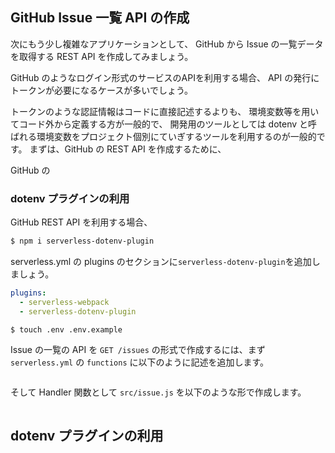 ## GitHub Issue 一覧 API の作成

次にもう少し複雑なアプリケーションとして、
GitHub から Issue の一覧データを取得する REST API を作成してみましょう。

GitHub のようなログイン形式のサービスのAPIを利用する場合、
API の発行にトークンが必要になるケースが多いでしょう。

トークンのような認証情報はコードに直接記述するよりも、
環境変数等を用いてコード外から定義する方が一般的で、
開発用のツールとしては dotenv と呼ばれる環境変数をプロジェクト個別にていぎするツールを利用するのが一般的です。
まずは、GitHub の REST API を作成するために、

GitHub の

### dotenv プラグインの利用

GitHub REST API を利用する場合、

```bash
$ npm i serverless-dotenv-plugin
```

serverless.yml の plugins のセクションに`serverless-dotenv-plugin`を追加しましょう。

```yaml
plugins:
  - serverless-webpack
  - serverless-dotenv-plugin
```

```bash
$ touch .env .env.example
```


Issue の一覧の API を `GET /issues` の形式で作成するには、まず `serverless.yml` の `functions` に以下のように記述を追加します。

```

```

そして Handler 関数として `src/issue.js` を以下のような形で作成します。

```

```

## dotenv プラグインの利用

